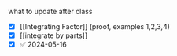 what to update after class
- [x] [[Integrating Factor]] (proof, examples 1,2,3,4)
- [x] [[integrate by parts]]
- [x]  ✅ 2024-05-16
